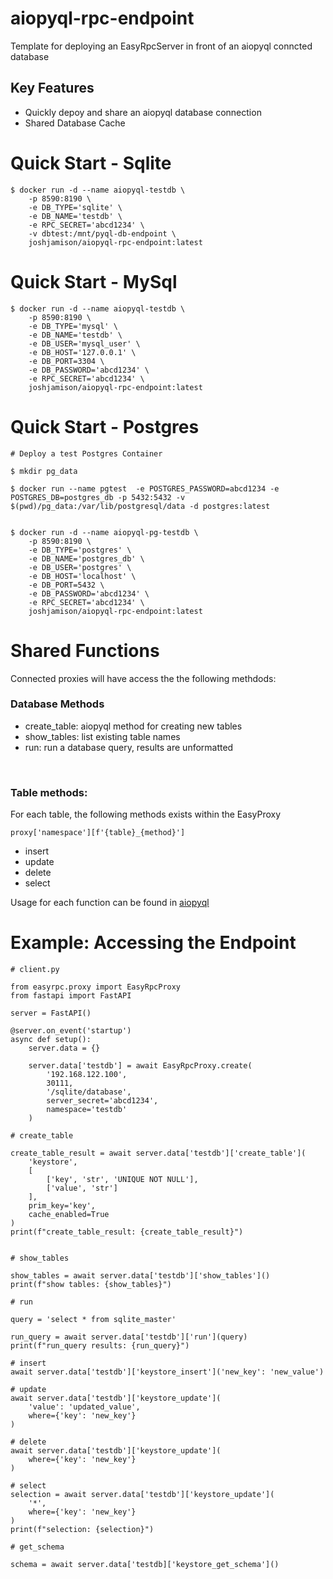# aiopyql-rpc-endpoint
Template for deploying an EasyRpcServer in front of an aiopyql conncted database

## Key Features
- Quickly depoy and share an aiopyql database connection 
- Shared Database Cache

# Quick Start - Sqlite

    $ docker run -d --name aiopyql-testdb \
        -p 8590:8190 \
        -e DB_TYPE='sqlite' \
        -e DB_NAME='testdb' \
        -e RPC_SECRET='abcd1234' \
        -v dbtest:/mnt/pyql-db-endpoint \
        joshjamison/aiopyql-rpc-endpoint:latest

# Quick Start - MySql

    $ docker run -d --name aiopyql-testdb \
        -p 8590:8190 \
        -e DB_TYPE='mysql' \
        -e DB_NAME='testdb' \
        -e DB_USER='mysql_user' \
        -e DB_HOST='127.0.0.1' \ 
        -e DB_PORT=3304 \
        -e DB_PASSWORD='abcd1234' \
        -e RPC_SECRET='abcd1234' \
        joshjamison/aiopyql-rpc-endpoint:latest

# Quick Start - Postgres

    # Deploy a test Postgres Container

    $ mkdir pg_data

    $ docker run --name pgtest  -e POSTGRES_PASSWORD=abcd1234 -e POSTGRES_DB=postgres_db -p 5432:5432 -v $(pwd)/pg_data:/var/lib/postgresql/data -d postgres:latest


    $ docker run -d --name aiopyql-pg-testdb \
        -p 8590:8190 \
        -e DB_TYPE='postgres' \
        -e DB_NAME='postgres_db' \
        -e DB_USER='postgres' \
        -e DB_HOST='localhost' \
        -e DB_PORT=5432 \
        -e DB_PASSWORD='abcd1234' \
        -e RPC_SECRET='abcd1234' \
        joshjamison/aiopyql-rpc-endpoint:latest

# Shared Functions
Connected proxies will have access the the following methdods:

### Database Methods
- create_table: aiopyql method for creating new tables
- show_tables: list existing table names
- run: run a database query, results are unformatted

<br>

### Table methods: <br>

For each table, the following methods exists within the EasyProxy 

    proxy['namespace'][f'{table}_{method}']

- insert 
- update 
- delete
- select

Usage for each function can be found in [aiopyql](https://github.com/codemation/aiopyql)




# Example: Accessing the Endpoint

    # client.py

    from easyrpc.proxy import EasyRpcProxy
    from fastapi import FastAPI

    server = FastAPI()

    @server.on_event('startup')
    async def setup():
        server.data = {}

        server.data['testdb'] = await EasyRpcProxy.create(
            '192.168.122.100', 
            30111, 
            '/sqlite/database', 
            server_secret='abcd1234',
            namespace='testdb'
        )

    # create_table

    create_table_result = await server.data['testdb']['create_table'](
        'keystore',
        [
            ['key', 'str', 'UNIQUE NOT NULL'],
            ['value', 'str']
        ],
        prim_key='key',
        cache_enabled=True
    )
    print(f"create_table_result: {create_table_result}")


    # show_tables

    show_tables = await server.data['testdb']['show_tables']()
    print(f"show tables: {show_tables}")

    # run

    query = 'select * from sqlite_master'

    run_query = await server.data['testdb']['run'](query)
    print(f"run_query results: {run_query}")

    # insert
    await server.data['testdb']['keystore_insert']('new_key': 'new_value')

    # update
    await server.data['testdb']['keystore_update'](
        'value': 'updated_value', 
        where={'key': 'new_key'}
    )

    # delete
    await server.data['testdb']['keystore_update']( 
        where={'key': 'new_key'}
    )

    # select
    selection = await server.data['testdb']['keystore_update']( 
        '*',
        where={'key': 'new_key'}
    )
    print(f"selection: {selection}")

    # get_schema

    schema = await server.data['testdb]['keystore_get_schema']()




